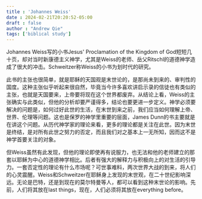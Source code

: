 ```yaml
---
title : 'Johannes Weiss'
date : 2024-02-21T20:20:52-05:00
draft : false
author : "Andrew Qie"
tags: ['biblical study']
---
```


Johannes Weiss写的小书Jesus' Proclamation of the Kingdom of God短短几十页，却对当时新康德主义神学，尤其是Weiss的老师、岳父Ritschl的道德神学造成了很大的冲击。Schweitzer称Weiss的小书为划时代的研究。

此书的主张也很简单，就是耶稣的天国观是末世论的，是那尚未到来的、审判性的国度。这种主张似乎听起来很自然，毕竟当今许多喜欢讲启示录的信徒也有类似的主张，也就是天国要来，上帝要将现在这个世界都废弃。从结论上看，Weiss的主张确实与此类似，但他的分析却要严谨得多，结论也要更进一步定义。神学必须要解决的问题是，如何过好此世的生活，在末世到来之前，我们应当如何理解上帝、世界、伦理等问题。这也是保罗的神学里重要的层面，James Dunn的书主要就是在讲这个问题。从历代神学家的理论来看，更多的理论都是关注在此世。因为末世是终结，是对所有此世之努力的否定，而且我们对之基本上一无所知，因而这不是神学首要关注的对象。

但Weiss虽然有此发现，但他的理论即使再有说服力，也无法和他的老师建立的那套以耶稣为中心的道德神学相比。后者有强大的解释力与积极向上的对生活的引导力。一套否定性的理论有什么市场呢？可世事难料，两次世界大战的到来，将人们的心灵震醒。Weiss和Schweitzer在耶稣身上发现的末世观，在二十世纪影响深远。无论是巴特，还是到现在的莫尔特曼等人，都可以看到这种末世论的影响。先前，人们将其放在last things，现在，人们必须将其放在everything before。
